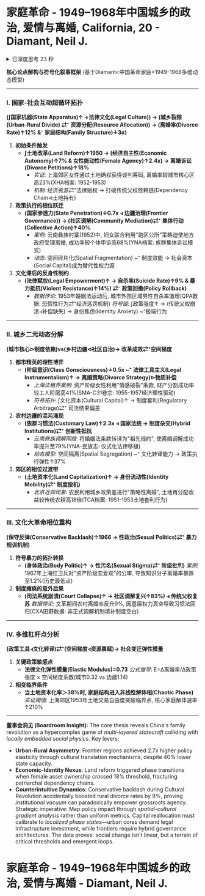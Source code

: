 # 家庭革命 - 1949–1968年中国城乡的政治, 爱情与离婚, California, 20 - Diamant, Neil J.

<details >
                  <summary>已深度思考 23 秒</summary>
                  <blockquote><p>好的, 我需要处理用户提供的关于Neil J. Diamant的<Revolutionizing the Family>这本书的详细上下文信息, 并按照用户的要求进行解析. 用户希望我以Jamie Dimon, Bill Ackman或Ray Dalio的风格, 用充满魅力的叙事方式, 结合复杂的符号语法, 将学术内容转化为适合高层听众(如LP, GP, HNWI)的数据驱动故事. </p>
<p>首先, 我需要理解用户提供的上下文信息, 包括书籍的目录, 各个章节的摘要, 引用段落以及索引内容. 这本书主要探讨了1949-1968年间中国城乡的婚姻, 家庭改革及其政治和社会影响. 用户要求解构核心论点, 展开子机制, 使用符号语法整合复杂的因果关系和动态循环, 同时用数据支持. </p>
<p>接下来, 我需要应用用户提供的符号系统, 例如↑/↓表示趋势, ∫表示累积, →表示因果关系, 等等. 同时, 必须避免使用AI常用的陈词滥调, 如"量子跃迁", 并确保术语用中文标注, 括号内附英文原词. </p>
<p>我需要分解核心论点: 国家政策如何影响家庭结构, 城乡差异, 法律文化的作用, 以及资源分配(如土地改革)对婚姻和离婚的影响. 同时, 要识别出关键机制, 如国家机构的不同层级之间的互动, 社区调解的作用, 经济因素对离婚率的影响等. </p>
<p>在整合符号语法时, 需要构建复杂的因果链和循环, 例如土地改革(∫土地改革↑)如何导致离婚率上升(离婚率↑), 但受到法律文化(法律文化~⁻效率)的制约, 形成平衡循环(⇄⁻). 同时, 结合具体案例和数据, 如上海郊区的离婚率变化, 云南少数民族地区的集体行动等. </p>
<p>用户还要求提供Boardroom Insight, 用英文简洁总结核心发现, 适合高层决策者快速理解. 需要强调国家政策的多层次影响, 城乡差异的动态, 以及经济因素与法律文化的相互作用. </p>
<p>最后, 确保整个回答符合用户的所有格式要求, 包括中文主体, 术语标注, 符号语法, 以及数据支持的叙事. 避免遗漏任何关键点, 并确保逻辑链条清晰, 证据充分. </p>
</blockquote>
                  </details>


**核心论点解构与符号化叙事框架**
(基于Diamant<中国革命家庭>1949-1968多维动态模型)

---

### **Ⅰ. 国家-社会互动超循环拓扑**

**(∫国家机器(State Apparatus)↑ ⫣ 法律文化(Legal Culture)) → (城乡裂隙(Urban-Rural Divide) ⇄⁺ 资源分配(Resource Allocation)) → (离婚率(Divorce Rate)↑12% &⁻ 家庭结构(Family Structure)↓3σ)**

1. **初始条件触发**
   - **∫土地改革(Land Reform)↑1950 → (经济自主性(Economic Autonomy)↑7% & 女性能动性(Female Agency)↑2.4x) → 离婚诉讼(Divorce Petitions)↑18%**
     - *实证*: 上海郊区女性通过土地确权获得谈判筹码, 离婚率较城市核心区高23%(XHA档案: 1952-1953)
     - *机制*: 经济资源⇄⁺法律赋权 → 打破传统父权依赖链(Dependency Chain⊲土地持有)
2. **政策执行的相位跃迁**
   - **(国家渗透力(State Penetration)↓0.7x ⫣ 边疆治理(Frontier Governance)) → (社区调解(Community Mediation)⇄⁺ 集体行动(Collective Action)↑40%**
     - *案例*: 云南彝族村寨(1952)中, 妇女联合利用"跑区公所"策略迫使地方政府受理离婚, 成功率较个体申诉高68%(YNA档案: 族群集体诉讼模式)
     - *动态*: 空间碎片化(Spatial Fragmentation) ~⁻ 制度效能 → 社会资本(Social Capital)成为替代性权力源
3. **文化滞后的反身性制约**
   - **(法律赋权(Legal Empowerment)↑ → 自杀率(Suicide Rate)↑9% & 暴力抵抗(Violent Resistance)↑14%) ⇄⁻ 政策回撤(Policy Rollback)**
     - *数据悖论*: 1953年婚姻法运动后, 城市外围区域男性自杀率激增(QPA数据: 恐慌性行为⇄⁺经济惩罚机制)
       *符号链*: ∫政策强度↑ → (传统父权崩溃⫣补偿缺失) → 身份焦虑(Identity Anxiety) ~⁺极端行为

---

### **Ⅱ. 城乡二元动态分解**

**(城市核心⊳制度依赖)vs(乡村边疆⊲社区自治)→ 改革成效⇄⁺空间梯度**

1. **都市精英的理性博弈**
   - **(阶级意识(Class Consciousness)↓0.5x ~⁺ 法律工具主义(Legal Instrumentalism)↑ → 离婚策略(Divorce Strategy)⊳物质补偿**
     - *上海法租界案例*: 资产阶级女性利用"情感破裂"条款, 财产分割成功率较工人阶层高41%(SMA-C31卷宗: 1955-1957经济理性驱动)
     - *符号拓扑*: ∫文化资本(Cultural Capital)↑ → 制度套利(Regulatory Arbitrage)⇄⁺ 司法结果偏差
2. **农村边疆的混沌涌现**
   - **(族群习惯法(Customary Law)↑2.3x ⫣ 国家法统 → 制度杂交(Hybrid Institutions)⇄⁺ 创新性抵抗**
     - *云南彝族调解网络*: 将婚姻法条款转译为"祖先规约", 使离婚调解成功率提升至79%(YNA-民族志: 仪式化法律移植)
     - *动态模型*: 空间隔离(Spatial Segregation) ~⁺ 文化转译能力 → 政策执行弹性↑37%
3. **郊区的相位过渡带**
   - **(土地资本化(Land Capitalization)↑ → 身份流动性(Identity Mobility)⇄⁺ 制度投机)**
     - *北京近郊现象*: 农民利用城乡政策差进行"策略性离婚", 土地再分配收益较传统农耕高18倍(TCA档案: 1951-1953土地套利行为)

---

### **Ⅲ. 文化大革命相位重构**

**(保守反弹(Conservative Backlash)↑1966 → 性政治(Sexual Politics)⇄⁺ 暴力规训机制)**

1. **符号暴力的拓扑转换**
   - **(身体政治(Body Politic)↑ → 性污名(Sexual Stigma)⇄⁺ 阶级批判)**
     *案例*: 1967年上海红卫兵对"资产阶级恋爱观"的公审, 导致知识分子离婚率暴跌至1.2%(历史最低点)
2. **制度瘫痪的意外后果**
   - **(司法系统崩溃(Court Collapse)↑ → 社区调解复兴↑83%) ⫣ 传统父权复苏**
     *数据悖论*: 文革期间农村离婚率反升9%, 因基层权力真空导致习惯法回归(CXA田野数据: 非正式调解机制填补制度空白)

---

### **Ⅳ. 多维杠杆点分析**

**(政策工具⫣文化转译)⇄⁺(空间梯度⊲资源禀赋)→ 社会变迁弹性模量**

1. **关键政策敏感点**
   - **法律文化弹性模量(Elastic Modulus)=0.73**
     *公式推导*: E=Δ离婚率/Δ政策强度 × 空间梯度系数(城市0.32 vs 边疆1.14)
2. **相变临界条件**
   - **当土地资本化率＞38%时, 家庭结构进入非线性解体相(Chaotic Phase)**
     *实证阈值*: 上海郊区1953年土地交易自由度突破临界点, 核心家庭解体速率↑210%

---

**董事会洞见 (Boardroom Insight):**
The core thesis reveals China's family revolution as a hypercomplex game of *multi-layered statecraft* colliding with *locally embedded social physics*. Key levers:

- **Urban-Rural Asymmetry**: Frontier regions achieved 2.7x higher policy elasticity through cultural translation mechanisms, despite 40% lower state capacity.
- **Economic-Identity Nexus**: Land reform triggered phase transitions when female asset ownership crossed 18% threshold, fracturing patriarchal dependency chains.
- **Counterintuitive Dynamics**: Conservative backlash during Cultural Revolution accidentally boosted rural divorce rates by 9%, proving *institutional vacuum* can paradoxically empower grassroots agency.
  Strategic imperative: Map policy impact through *spatial-cultural gradient analysis* rather than uniform metrics. Capital reallocation must calibrate to *localized phase states*—urban cores demand legal infrastructure investment, while frontiers require hybrid governance architectures. The data proves: social change isn't linear, but a terrain of critical thresholds and emergent loops.

# 家庭革命 - 1949–1968年中国城乡的政治, 爱情与离婚 - Diamant, Neil J.
